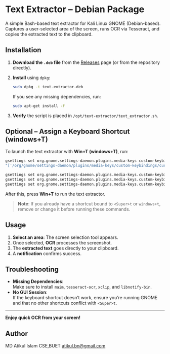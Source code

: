 # Text Extractor – Debian Package

A simple Bash-based text extractor for Kali Linux GNOME (Debian-based). Captures a user-selected area of the screen, runs OCR via Tesseract, and copies the extracted text to the clipboard.

## Installation

1. **Download the `.deb` file** from the [Releases](../../releases) page (or from the repository directly).

2. **Install** using `dpkg`:

   ```bash
   sudo dpkg -i text-extractor.deb
   ```

   If you see any missing dependencies, run:
   ```bash
   sudo apt-get install -f
   ```

3. **Verify** the script is placed in `/opt/text-extractor/text_extractor.sh`.

## Optional – Assign a Keyboard Shortcut (windows+T)

To launch the text extractor with **Win+T (windows+T)**, run:

```bash
gsettings set org.gnome.settings-daemon.plugins.media-keys custom-keybindings \
"['/org/gnome/settings-daemon/plugins/media-keys/custom-keybindings/custom0/']"

gsettings set org.gnome.settings-daemon.plugins.media-keys.custom-keybinding:"/org/gnome/settings-daemon/plugins/media-keys/custom-keybindings/custom0/" name "Text Extractor"
gsettings set org.gnome.settings-daemon.plugins.media-keys.custom-keybinding:"/org/gnome/settings-daemon/plugins/media-keys/custom-keybindings/custom0/" command "/opt/text-extractor/text_extractor.sh"
gsettings set org.gnome.settings-daemon.plugins.media-keys.custom-keybinding:"/org/gnome/settings-daemon/plugins/media-keys/custom-keybindings/custom0/" binding "<Super>t"
```

After this, press **Win+T** to run the text extractor. 

> **Note**: If you already have a shortcut bound to `<Super>t` or `windows+t`, remove or change it before running these commands.

## Usage

1. **Select an area**: The screen selection tool appears.
2. Once selected, **OCR** processes the screenshot.
3. The **extracted text** goes directly to your clipboard.
4. A **notification** confirms success.

## Troubleshooting

- **Missing Dependencies**:  
  Make sure to install `maim`, `tesseract-ocr`, `xclip`, and `libnotify-bin`.
- **No GUI Session**:  
  If the keyboard shortcut doesn’t work, ensure you’re running GNOME and that no other shortcuts conflict with `<Super>t`.

---

**Enjoy quick OCR from your screen!**

## Author
MD Atikul Islam
CSE,BUET
atikul.bn@gmail.com
